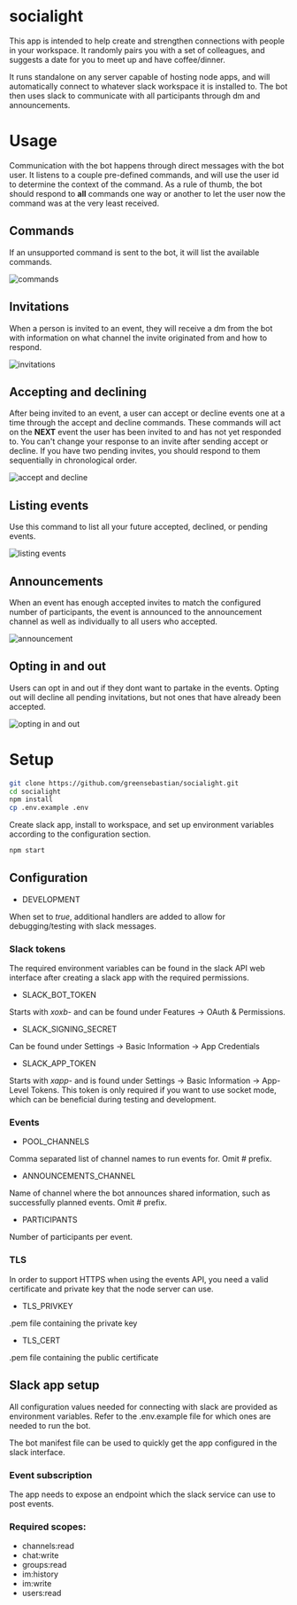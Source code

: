 # socialight

This app is intended to help create and strengthen connections with people in your workspace. It randomly pairs you with a set of colleagues, and suggests a date for you to meet up and have coffee/dinner.

It runs standalone on any server capable of hosting node apps, and will automatically connect to whatever slack workspace it is installed to. The bot then uses slack to communicate with all participants through dm and announcements.

# Usage

Communication with the bot happens through direct messages with the bot user. It listens to a couple pre-defined commands, and will use the user id to determine the context of the command. As a rule of thumb, the bot should respond to **all** commands one way or another to let the user now the command was at the very least received.

## Commands

If an unsupported command is sent to the bot, it will list the available commands.

![commands](https://imgur.com/VMqpvCL.png)

## Invitations

When a person is invited to an event, they will receive a dm from the bot with information on what channel the invite originated from and how to respond.

![invitations](https://imgur.com/vTXHGuh.png)

## Accepting and declining

After being invited to an event, a user can accept or decline events one at a time through the accept and decline commands. These commands will act on the **NEXT** event the user has been invited to and has not yet responded to. You can't change your response to an invite after sending accept or decline. If you have two pending invites, you should respond to them sequentially in chronological order.

![accept and decline](https://imgur.com/0fJQKYv.png)

## Listing events

Use this command to list all your future accepted, declined, or pending events.

![listing events](https://imgur.com/WDp2bF4.png)

## Announcements

When an event has enough accepted invites to match the configured number of participants, the event is announced to the announcement channel as well as individually to all users who accepted.

![announcement](https://imgur.com/HrYGi6w.png)

## Opting in and out

Users can opt in and out if they dont want to partake in the events. Opting out will decline all pending invitations, but not ones that have already been accepted.

![opting in and out](https://imgur.com/il66MgG.png)

# Setup

```bash
git clone https://github.com/greensebastian/socialight.git
cd socialight
npm install
cp .env.example .env
```

Create slack app, install to workspace, and set up environment variables according to the configuration section.

```bash
npm start
```

## Configuration

* DEVELOPMENT

When set to *true*, additional handlers are added to allow for debugging/testing with slack messages.

### Slack tokens

The required environment variables can be found in the slack API web interface after creating a slack app with the required permissions.

* SLACK_BOT_TOKEN

Starts with *xoxb-* and can be found under Features -> OAuth & Permissions.

* SLACK_SIGNING_SECRET

Can be found under Settings -> Basic Information -> App Credentials

* SLACK_APP_TOKEN

Starts with *xapp-* and is found under Settings -> Basic Information -> App-Level Tokens. This token is only required if you want to use socket mode, which can be beneficial during testing and development.

### Events

* POOL_CHANNELS

Comma separated list of channel names to run events for. Omit # prefix.

* ANNOUNCEMENTS_CHANNEL

Name of channel where the bot announces shared information, such as successfully planned events. Omit # prefix.

* PARTICIPANTS

Number of participants per event.

### TLS

In order to support HTTPS when using the events API, you need a valid certificate and private key that the node server can use.

* TLS_PRIVKEY

.pem file containing the private key

* TLS_CERT

.pem file containing the public certificate

## Slack app setup

All configuration values needed for connecting with slack are provided as environment variables. Refer to the .env.example file for which ones are needed to run the bot.

The bot manifest file can be used to quickly get the app configured in the slack interface.

### Event subscription

The app needs to expose an endpoint which the slack service can use to post events.

### Required scopes:
* channels:read
* chat:write
* groups:read
* im:history
* im:write
* users:read